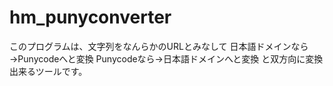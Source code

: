 # hm_punyconverter
このプログラムは、文字列をなんらかのURLとみなして  日本語ドメインなら→Punycodeへと変換 Punycodeなら→日本語ドメインへと変換 と双方向に変換出来るツールです。
